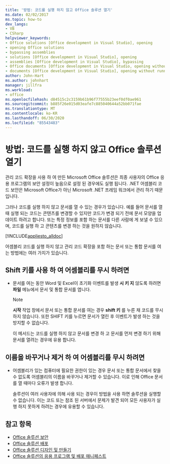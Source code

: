 ```yaml
---
title: '방법: 코드를 실행 하지 않고 Office 솔루션 열기'
ms.date: 02/02/2017
ms.topic: how-to
dev_langs:
- VB
- CSharp
helpviewer_keywords:
- Office solutions [Office development in Visual Studio], opening
- opening Office solutions
- bypassing assemblies
- solutions [Office development in Visual Studio], opening
- assemblies [Office development in Visual Studio], bypassing
- Office documents [Office development in Visual Studio, opening without running code
- documents [Office development in Visual Studio], opening without running code
author: John-Hart
ms.author: johnhart
manager: jillfra
ms.workload:
- office
ms.openlocfilehash: d84515c2c3159b61b96f77555b23eef0df0ae961
ms.sourcegitcommit: b885f26e015d03eafe7c885040644a52bb071fae
ms.translationtype: MT
ms.contentlocale: ko-KR
ms.lasthandoff: 06/30/2020
ms.locfileid: "85543483"
---
```

# <a name="how-to-open-office-solutions-without-running-code"></a>방법: 코드를 실행 하지 않고 Office 솔루션 열기
  관리 코드 확장을 사용 하 여 만든 Microsoft Office 솔루션은 최종 사용자의 Office 응용 프로그램의 보안 설정이 높음으로 설정 된 경우에도 실행 됩니다. .NET 어셈블리 코드 보안은 Microsoft Office가 아닌 Microsoft .NET 프레임 워크에서 관리 하기 때문입니다.

 그러나 코드를 실행 하지 않고 문서를 열 수 있는 경우가 있습니다. 예를 들어 문서를 열 때 실행 되는 코드는 콘텐츠를 변경할 수 있지만 코드가 변경 되기 전에 문서 모양을 업데이트 하려고 합니다. 또는 특정 정보를 포함 하는 문서를 다른 사람에 게 보낼 수 있으며, 코드를 실행 하 고 콘텐츠를 변경 하는 것을 원하지 않습니다.

 [!INCLUDE[appliesto_alldoc](../vsto/includes/appliesto-alldoc-md.md)]

 어셈블리 코드를 실행 하지 않고 관리 코드 확장을 포함 하는 문서 또는 통합 문서를 여는 방법에는 여러 가지가 있습니다.

## <a name="to-bypass-the-assembly-by-using-the-shift-key"></a>Shift 키를 사용 하 여 어셈블리를 무시 하려면

- 문서를 여는 동안 Word 및 Excel이 초기화 이벤트를 발생 **시 키 지** 않도록 하려면 **파일** 메뉴에서 문서 및 통합 문서를 엽니다.

    > [!NOTE]
    > **시작** 작업 창에서 문서 또는 통합 문서를 여는 경우 **shift 키** 를 누른 채 코드를 무시 하지 않습니다. 또한 SHIFT 키를 누르면 문서가 열린 후 이벤트가 발생 하는 것을 방지할 수 없습니다.

     이 메서드는 코드를 실행 하지 않고 문서를 변경 하 고 문서를 먼저 변경 하기 위해 문서를 열려는 경우에 유용 합니다.

## <a name="to-bypass-an-assembly-by-renaming-or-removing-it"></a>이름을 바꾸거나 제거 하 여 어셈블리를 무시 하려면

- 어셈블리가 있는 컴퓨터에 필요한 권한이 있는 경우 문서 또는 통합 문서에서 찾을 수 없도록 어셈블리의 이름을 바꾸거나 제거할 수 있습니다. 이로 인해 Office 문서를 열 때마다 오류가 발생 합니다.

     솔루션이 여러 사용자에 의해 사용 되는 경우이 방법을 사용 하면 솔루션을 실행할 수 없습니다. 이는 코드 또는 참조 된 서버에서 문제가 발견 되어 모든 사용자가 실행 하지 못하게 하려는 경우에 유용할 수 있습니다.

## <a name="see-also"></a>참고 항목
- [Office 솔루션 보안](../vsto/securing-office-solutions.md)
- [Office 솔루션 배포](../vsto/deploying-an-office-solution.md)
- [Office 솔루션 디자인 및 만들기](../vsto/designing-and-creating-office-solutions.md)
- [Office 솔루션의 응용 프로그램 및 배포 매니페스트](../vsto/application-and-deployment-manifests-in-office-solutions.md)
